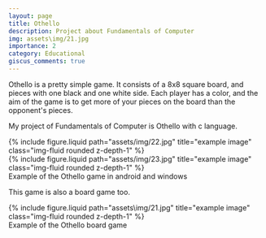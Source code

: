 ```yaml
---
layout: page
title: Othello
description: Project about Fundamentals of Computer
img: assets\img/21.jpg
importance: 2
category: Educational
giscus_comments: true
---
```


Othello is a pretty simple game. It consists of a 8x8 square board, and pieces with one black and one white side. Each player has a color, and the aim of the game is to get more of your pieces on the board than the opponent's pieces.

My project of Fundamentals of Computer is Othello with c language.

<div class="row">
    <div class="col-sm mt-3 mt-md-0">
        {% include figure.liquid path="assets/img/22.jpg" title="example image" class="img-fluid rounded z-depth-1" %}
    </div>
    <div class="col-sm mt-3 mt-md-0">
        {% include figure.liquid path="assets/img/23.jpg" title="example image" class="img-fluid rounded z-depth-1" %}
    </div>
</div>
<div class="caption">
    Example of the Othello game in android and windows
</div>



This game is also a board game too.

<div class="row justify-content-sm-center">
    <div class="col-sm-8 mt-3 mt-md-0">
        {% include figure.liquid path="assets\img/21.jpg" title="example image" class="img-fluid rounded z-depth-1" %}
    </div>
</div>
<div class="caption">
    Example of the Othello board game
</div>